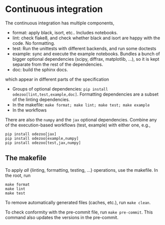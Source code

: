# Continuous integration


The continuous integration has multiple components,

* format: apply black, isort, etc.. Includes notebooks.
* lint: check flake8, and check whether black and isort are happy with the code. No formatting.
* test: Run the unittests with different backends, and run some doctests
* example: sync and execute the example notebooks. Bundles a bunch of bigger optional dependencies (scipy, diffrax, matplotlib, ...), so it is kept separate from the rest of the dependencies.
* doc: build the sphinx docs.

which appear in different parts of the specification

* Groups of optional dependencies: `pip install odezoo[lint,test,example,doc]`. Formatting dependencies are a subset of the linting dependencies.
* In the makefile: `make format; make lint; make test; make example`
* In the workflows


There are also the `numpy` and the `jax` optional dependencies.
Combine any of the execution-based workflows (test, example) with either one, e.g.,
```
pip install odezoo[jax]
pip install odezoo[example,numpy]
pip install odezoo[test,jax,numpy]
```


## The makefile

To apply _all_ {linting, formatting, testing, ...} operations, use the makefile.
In the root, run

```
make format
make lint
make test
```

To remove automatically generated files (caches, etc.), run ``make clean``.

To check conformity with the pre-commit file, run ``make pre-commit``.
This command also updates the versions in the pre-commit.
